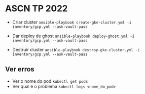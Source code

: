 # ASCN TP 2022

- Criar cluster
`ansible-playbook create-gke-cluster.yml -i inventory/gcp.yml --ask-vault-pass`

- Dar deploy de ghost 
`ansible-playbook deploy-ghost.yml -i inventory/gcp.yml --ask-vault-pass`

- Destruir cluster
`ansible-playbook destroy-gke-cluster.yml -i inventory/gcp.yml --ask-vault-pass`


## Ver erros

- Ver o nome do pod
`kubectl get pods`
- Ver qual é o problema
`kubectl logs <nome_do_pod>`
